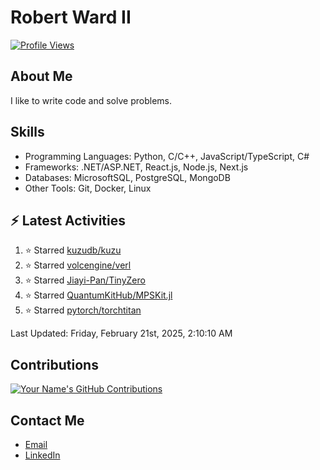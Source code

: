 
# Robert Ward II

[![Profile Views](https://komarev.com/ghpvc/?username=Robert-W-Ward)](https://github.com/Robert-W-Ward)

## About Me
I like to write code and solve problems.

## Skills
- Programming Languages: Python, C/C++, JavaScript/TypeScript, C#
- Frameworks: .NET/ASP.NET, React.js, Node.js, Next.js
- Databases: MicrosoftSQL, PostgreSQL, MongoDB
- Other Tools: Git, Docker, Linux

## :zap: Latest Activities
<!--RECENT_ACTIVITY:start-->
1. ⭐ Starred [kuzudb/kuzu](https://github.com/kuzudb/kuzu)
2. ⭐ Starred [volcengine/verl](https://github.com/volcengine/verl)
3. ⭐ Starred [Jiayi-Pan/TinyZero](https://github.com/Jiayi-Pan/TinyZero)
4. ⭐ Starred [QuantumKitHub/MPSKit.jl](https://github.com/QuantumKitHub/MPSKit.jl)
5. ⭐ Starred [pytorch/torchtitan](https://github.com/pytorch/torchtitan)
<!--RECENT_ACTIVITY:end-->

<!--RECENT_ACTIVITY:last_update-->
Last Updated: Friday, February 21st, 2025, 2:10:10 AM
<!--RECENT_ACTIVITY:last_update_end-->

<!--END_SECTIN:activity-->
## Contributions
[![Your Name's GitHub Contributions](https://github-readme-streak-stats.herokuapp.com/?user=Robert-W-Ward&theme=radical)](https://github.com/your-username)

## Contact Me
- [Email](mailto:robertwesleyward2019@gmail.com)
- [LinkedIn](https://linkedin.com/in/https://www.linkedin.com/in/robert-ward-ii/)
